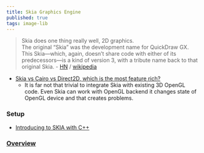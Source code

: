 ```yaml
---
title: Skia Graphics Engine
published: true
tags: image-lib
---
```

> Skia does one thing really well, 2D graphics.  
> The original “Skia” was the development name for QuickDraw GX.  This Skia—which, again, doesn’t share code with either of its predecessors—is a kind of version 3, with a tribute name back to that original Skia. - [HN](https://news.ycombinator.com/item?id=16146869) / [wikipedia](https://en.wikipedia.org/wiki/Skia_Graphics_Engine)

- [Skia vs Cairo vs Direct2D, which is the most feature rich?](https://stackoverflow.com/questions/46526178/skia-vs-cairo-vs-direct2d-which-is-the-most-feature-rich)
	-  It is far not that trivial to integrate Skia with existing 3D OpenGL code. Even Skia can work with OpenGL backend it changes state of OpenGL device and that creates problems.

### Setup
- [Introducing to SKIA with C++](https://www.youtube.com/watch?v=lEj_GfH8is8&t=78s)

### [Overview](https://skia.org/docs/user/api/)
